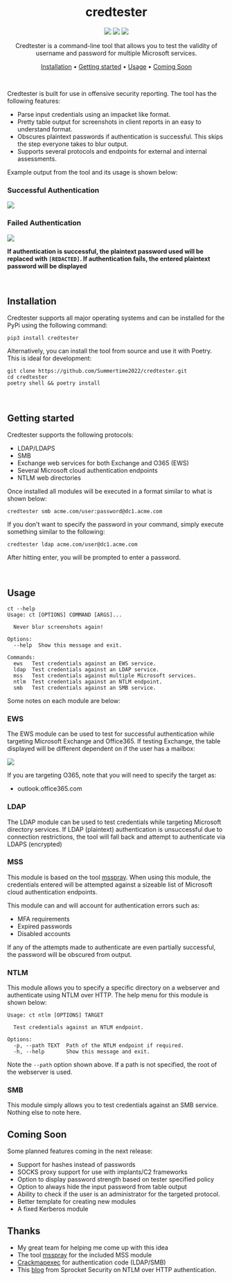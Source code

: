 <div align="center">

# credtester 

![](https://img.shields.io/github/stars/Summertime2022/credtester)
![](https://img.shields.io/pypi/dd/credtester)
![](https://img.shields.io/pypi/v/credtester)

Credtester is a command-line tool that allows you to test the validity of username and password for multiple Microsoft services.
<br>

[Installation](#installation) •
[Getting started](#getting-started) •
[Usage](#usage) •
[Coming Soon](#coming-soon)

</div><br>


Credtester is built for use in offensive security reporting. The tool has the following features:

* Parse input credentials using an impacket like format. 
* Pretty table output for screenshots in client reports in an easy to understand format.
* Obscures plaintext passwords if authentication is successful. This skips the step everyone takes to blur output.
* Supports several protocols and endpoints for external and internal assessments. 

Example output from the tool and its usage is shown below:


### Successful Authentication
![](https://github.com/Summertime2022/credtester/blob/main/img/successful_auth_ews.gif)

### Failed Authentication
![](https://github.com/Summertime2022/credtester/blob/main/img/failed_auth.gif)

**If authentication is successful, the plaintext password used will be replaced with `[REDACTED]`. If authentication fails, the entered plaintext password will be displayed**

</div>
<br>

## Installation
Credtester supports all major operating systems and can be installed for the PyPi using the following command:

```
pip3 install credtester
```

Alternatively, you can install the tool from source and use it with Poetry. This is ideal for development:

```
git clone https://github.com/Summertime2022/credtester.git
cd credtester
poetry shell && poetry install
```

<br>

## Getting started

Credtester supports the following protocols:

* LDAP/LDAPS
* SMB
* Exchange web services for both Exchange and O365 (EWS)
* Several Microsoft cloud authentication endpoints
* NTLM web directories

Once installed all modules will be executed in a format similar to what is shown below:

```
credtester smb acme.com/user:password@dc1.acme.com
```

If you don't want to specify the password in your command, simply execute something similar to the following:

```
credtester ldap acme.com/user@dc1.acme.com
```

After hitting enter, you will be prompted to enter a password. 

<br>

## Usage

```
ct --help
Usage: ct [OPTIONS] COMMAND [ARGS]...

  Never blur screenshots again!

Options:
  --help  Show this message and exit.

Commands:
  ews   Test credentials against an EWS service.
  ldap  Test credentials against an LDAP service.
  mss   Test credentials against multiple Microsoft services.
  ntlm  Test credentials against an NTLM endpoint.
  smb   Test credentials against an SMB service.
```

Some notes on each module are below:

### EWS

The EWS module can be used to test for successful authentication while targeting Microsoft Exchange and Office365. If testing Exchange, the table displayed will be different dependent on if the user has a mailbox:

![](https://github.com/Summertime2022/credtester/blob/main/img/partial_success_ews.png)

If you are targeting O365, note that you will need to specify the target as:

* outlook.office365.com

### LDAP

The LDAP module can be used to test credentials while targeting Microsoft directory services. If LDAP (plaintext) authentication is unsuccessful due to connection restrictions, the tool will fall back and attempt to authenticate via LDAPS (encrypted)

### MSS
This module is based on the tool [msspray](https://github.com/SecurityRiskAdvisors/msspray). When using this module, the credentials entered will be attempted against a sizeable list of Microsoft cloud authentication endpoints. 
<br>

This module can and will account for authentication errors such as:

* MFA requirements
* Expired passwords
* Disabled accounts

If any of the attempts made to authenticate are even partially successful, the password will be obscured from output. 

### NTLM

This module allows you to specify a specific directory on a webserver and authenticate using NTLM over HTTP. The help menu for this module is shown below:

```
Usage: ct ntlm [OPTIONS] TARGET

  Test credentials against an NTLM endpoint.

Options:
  -p, --path TEXT  Path of the NTLM endpoint if required.
  -h, --help       Show this message and exit.
```

Note the `--path` option shown above. If a path is not specified, the root of the webserver is used.

### SMB
This module simply allows you to test credentials against an SMB service. Nothing else to note here. 

## Coming Soon
Some planned features coming in the next release:

* Support for hashes instead of passwords
* SOCKS proxy support for use with implants/C2 frameworks
* Option to display password strength based on tester specified policy
* Option to always hide the input password from table output
* Ability to check if the user is an administrator for the targeted protocol.
* Better template for creating new modules
* A fixed Kerberos module

## Thanks

* My great team for helping me come up with this idea
* The tool [msspray](https://github.com/SecurityRiskAdvisors/msspray) for the included MSS module
* [Crackmapexec](https://github.com/byt3bl33d3r/CrackMapExec) for authentication code (LDAP/SMB)
* This [blog](https://www.sprocketsecurity.com/blog/how-to-bypass-mfa-all-day) from Sprocket Security on NTLM over HTTP authentication.
